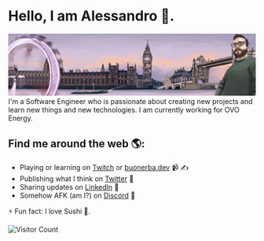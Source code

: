 # Hello, I am Alessandro 👋.

<img src="https://github.com/Dieman89/Dieman89/blob/master/0.jfif" alt="LinkedIn Image">
I'm a Software Engineer who is passionate about creating new projects and learn new things and new technologies. I am currently working for OVO Energy.


## Find me around the web 🌎:
- Playing or learning on <a href="https://www.twitch.tv/Dieman89">Twitch</a> or <a href="https://www.buonerba.dev">buonerba.dev</a> 📹 ✍
- Publishing what I think on <a href="https://twitter.com/Dieman_"> Twitter</a> 🏓
- Sharing updates on <a href="https://www.linkedin.com/in/buonerba/">LinkedIn</a> 💼
- Somehow AFK (am I?) on <a href="https://discord.gg/WD5wmbF">Discord</a> 💬

⚡ Fun fact: I love Sushi 🍣.

![Visitor Count](https://profile-counter.glitch.me/Dieman89/count.svg)

<!--
**Dieman89/Dieman89** is a ✨ _special_ ✨ repository because its `README.md` (this file) appears on your GitHub profile.

Here are some ideas to get you started:

- 🔭 I’m currently working on ...
- 🌱 I’m currently learning ...
- 👯 I’m looking to collaborate on ...
- 🤔 I’m looking for help with ...
- 💬 Ask me about ...
- 📫 How to reach me: ...
- 😄 Pronouns: ...
- ⚡ Fun fact: ...
-->
